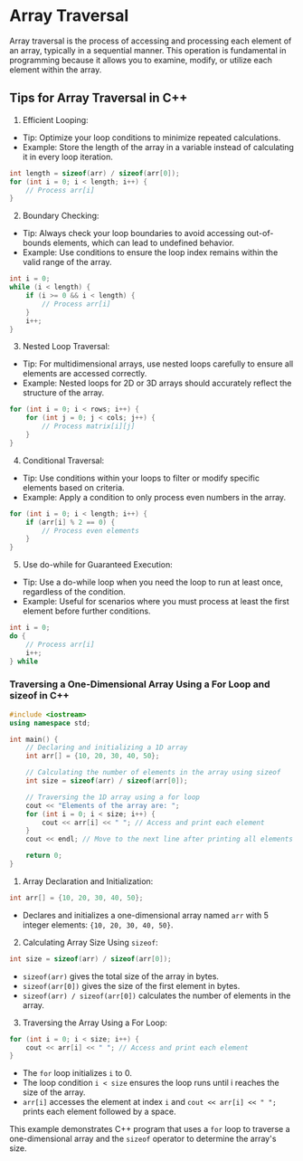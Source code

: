 # Array Traversal
Array traversal is the process of accessing and processing each element of an array, typically in a sequential manner. This operation is fundamental in programming because it allows you to examine, modify, or utilize each element within the array.

## Tips for Array Traversal in C++
1. Efficient Looping:
- Tip: Optimize your loop conditions to minimize repeated calculations.
- Example: Store the length of the array in a variable instead of calculating it in every loop iteration.
```cpp
int length = sizeof(arr) / sizeof(arr[0]);
for (int i = 0; i < length; i++) {
    // Process arr[i]
}
```
2. Boundary Checking:
- Tip: Always check your loop boundaries to avoid accessing out-of-bounds elements, which can lead to undefined behavior.
- Example: Use conditions to ensure the loop index remains within the valid range of the array.
```cpp
int i = 0;
while (i < length) {
    if (i >= 0 && i < length) {
        // Process arr[i]
    }
    i++;
}
```
3. Nested Loop Traversal:
- Tip: For multidimensional arrays, use nested loops carefully to ensure all elements are accessed correctly.
- Example: Nested loops for 2D or 3D arrays should accurately reflect the structure of the array.
```cpp
for (int i = 0; i < rows; i++) {
    for (int j = 0; j < cols; j++) {
        // Process matrix[i][j]
    }
}
```
4. Conditional Traversal:
- Tip: Use conditions within your loops to filter or modify specific elements based on criteria.
- Example: Apply a condition to only process even numbers in the array.
```cpp
for (int i = 0; i < length; i++) {
    if (arr[i] % 2 == 0) {
        // Process even elements
    }
}
```
5. Use do-while for Guaranteed Execution:
- Tip: Use a do-while loop when you need the loop to run at least once, regardless of the condition.
- Example: Useful for scenarios where you must process at least the first element before further conditions.
```cpp
int i = 0;
do {
    // Process arr[i]
    i++;
} while
```
### Traversing a One-Dimensional Array Using a For Loop and sizeof in C++
```cpp
#include <iostream>
using namespace std;

int main() {
    // Declaring and initializing a 1D array
    int arr[] = {10, 20, 30, 40, 50};

    // Calculating the number of elements in the array using sizeof
    int size = sizeof(arr) / sizeof(arr[0]);

    // Traversing the 1D array using a for loop
    cout << "Elements of the array are: ";
    for (int i = 0; i < size; i++) {
        cout << arr[i] << " "; // Access and print each element
    }
    cout << endl; // Move to the next line after printing all elements

    return 0;
}
```

1. Array Declaration and Initialization:
```cpp
int arr[] = {10, 20, 30, 40, 50};
```
- Declares and initializes a one-dimensional array named `arr` with 5 integer elements: `{10, 20, 30, 40, 50}`.

2. Calculating Array Size Using `sizeof`:
```cpp
int size = sizeof(arr) / sizeof(arr[0]);
```
- `sizeof(arr)` gives the total size of the array in bytes.
- `sizeof(arr[0])` gives the size of the first element in bytes.
- `sizeof(arr) / sizeof(arr[0])` calculates the number of elements in the array.

3. Traversing the Array Using a For Loop:
```cpp
for (int i = 0; i < size; i++) {
    cout << arr[i] << " "; // Access and print each element
}
```
- The `for` loop initializes `i` to 0.
- The loop condition `i < size` ensures the loop runs until i reaches the size of the array.
- `arr[i]` accesses the element at index `i` and `cout << arr[i] << " ";` prints each element followed by a space.

This example demonstrates C++ program that uses a `for` loop to traverse a one-dimensional array and the `sizeof` operator to determine the array's size.
